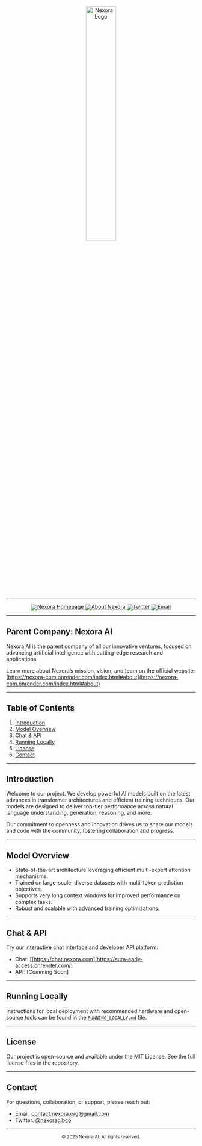 <div align="center">
  <a href="https://nexora-com.onrender.com/">
    <img src="https://github.com/Linuxthecoder/Nexora-Official.Website/blob/main/assets/nexoralogo.svg" alt="Nexora Logo" width="40%" />
  </a>
</div>

<hr>

<div align="center" style="line-height: 1;">
  <a href="https://nexora-com.onrender.com/">
    <img alt="Nexora Homepage" src="https://img.shields.io/badge/Nexora-Official-0052cc?style=for-the-badge&logo=webmoney&logoColor=white"/>
  </a>
  <a href="https://nexora-com.onrender.com/index.html#about">
    <img alt="About Nexora" src="https://img.shields.io/badge/About-Nexora-0078d7?style=for-the-badge&logo=info&logoColor=white"/>
  </a>
  <a href="https://twitter.com/nexora_ai" target="_blank">
  <img alt="Twitter" src="https://img.shields.io/badge/Twitter-@nexora_ai-1DA1F2?style=for-the-badge&logo=twitter&logoColor=white"/>
</a>
<a href="mailto:nexora.ai@gmail.com">
  <img alt="Email" src="https://img.shields.io/badge/Contact-Email-D14836?style=for-the-badge&logo=gmail&logoColor=white"/>
</a>
</div>

---

## Parent Company: Nexora AI

Nexora AI is the parent company of all our innovative ventures, focused on advancing artificial intelligence with cutting-edge research and applications.

Learn more about Nexora’s mission, vision, and team on the official website:  
[https://nexora-com.onrender.com/index.html#about](https://nexora-com.onrender.com/index.html#about)

---

## Table of Contents

1. [Introduction](#introduction)  
2. [Model Overview](#model-overview)  
3. [Chat & API](#chat--api)  
4. [Running Locally](#running-locally)  
5. [License](#license)  
6. [Contact](#contact)  

---

## Introduction

Welcome to our project. We develop powerful AI models built on the latest advances in transformer architectures and efficient training techniques. Our models are designed to deliver top-tier performance across natural language understanding, generation, reasoning, and more.

Our commitment to openness and innovation drives us to share our models and code with the community, fostering collaboration and progress.

---

## Model Overview

- State-of-the-art architecture leveraging efficient multi-expert attention mechanisms.
- Trained on large-scale, diverse datasets with multi-token prediction objectives.
- Supports very long context windows for improved performance on complex tasks.
- Robust and scalable with advanced training optimizations.

---

## Chat & API

Try our interactive chat interface and developer API platform:  
- Chat: [[https://chat.nexora.com](https://aura-early-access.onrender.com/)
- API: [Comming Soon]

---

## Running Locally

Instructions for local deployment with recommended hardware and open-source tools can be found in the [`RUNNING_LOCALLY.md`](./RUNNING_LOCALLY.md) file.

---

## License

Our project is open-source and available under the MIT License. See the full license files in the repository.

---

## Contact

For questions, collaboration, or support, please reach out:

- Email: contact.nexora.org@gmail.com
- Twitter: [@nexoraglbco ](https://x.com/nexoraglbco)

---

<div align="center">
  <small>© 2025 Nexora AI. All rights reserved.</small>
</div>
